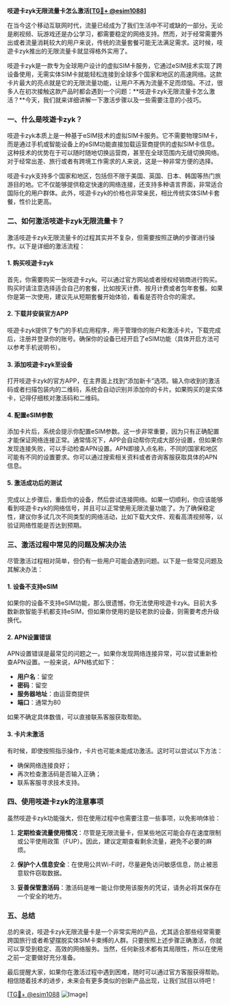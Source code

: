 **吱遊卡zyk无限流量卡怎么激活[[TG💪+ @esim1088](https://t.me/s/esim1088)]**

在当今这个移动互联网时代，流量已经成为了我们生活中不可或缺的一部分。无论是刷视频、玩游戏还是办公学习，都需要稳定的网络支持。然而，对于经常需要外出或者流量消耗较大的用户来说，传统的流量套餐可能无法满足需求。这时候，吱遊卡zyk推出的无限流量卡就显得格外实用了。

吱遊卡zyk是一款专为全球用户设计的虚拟SIM卡服务，它通过eSIM技术实现了跨设备使用，无需实体SIM卡就能轻松连接到全球多个国家和地区的高速网络。这款卡片最大的亮点就是它的无限流量功能，让用户不再为流量不足而烦恼。不过，很多人在初次接触这款产品时都会遇到一个问题：**吱遊卡zyk无限流量卡怎么激活？**今天，我们就来详细讲解一下激活步骤以及一些需要注意的小技巧。

### 一、什么是吱遊卡zyk？

吱遊卡zyk本质上是一种基于eSIM技术的虚拟SIM卡服务。它不需要物理SIM卡，而是通过手机或智能设备上的eSIM功能直接加载运营商提供的虚拟SIM卡信息。这种技术的优势在于可以随时随地切换运营商，甚至在全球范围内无缝切换网络。对于经常出差、旅行或者有跨境工作需求的人来说，这是一种非常方便的选择。

吱遊卡zyk支持多个国家和地区，包括但不限于美国、英国、日本、韩国等热门旅游目的地。它不仅能够提供稳定快速的网络连接，还支持多种语言界面，非常适合国际化的用户群体。此外，吱遊卡zyk的价格也非常亲民，相比传统实体SIM卡套餐，性价比更高。

### 二、如何激活吱遊卡zyk无限流量卡？

激活吱遊卡zyk无限流量卡的过程其实并不复杂，但需要按照正确的步骤进行操作。以下是详细的激活流程：

#### 1. 购买吱遊卡zyk

首先，你需要购买一张吱遊卡zyk。可以通过官方网站或者授权经销商进行购买。购买时请注意选择适合自己的套餐，比如按天计费、按月计费或者包年套餐。如果你是第一次使用，建议先从短期套餐开始体验，看看是否符合你的需求。

#### 2. 下载并安装官方APP

吱遊卡zyk提供了专门的手机应用程序，用于管理你的账户和激活卡片。下载完成后，注册并登录你的账号。确保你的设备已经开启了eSIM功能（具体开启方法可以参考手机说明书）。

#### 3. 添加吱遊卡zyk至设备

打开吱遊卡zyk的官方APP，在主界面上找到“添加新卡”选项。输入你收到的激活码或者扫描包装内的二维码，系统会自动识别并添加你的卡片。如果购买的是实体卡，记得仔细核对激活码和二维码。

#### 4. 配置eSIM参数

添加卡片后，系统会提示你配置eSIM参数。这一步非常重要，因为只有正确配置才能保证网络连接正常。通常情况下，APP会自动帮你完成大部分设置，但如果你发现连接失败，可以手动检查APN设置。APN即接入点名称，不同的国家和地区可能有不同的设置要求。你可以通过搜索相关资料或者咨询客服获取具体的APN信息。

#### 5. 激活成功后的测试

完成以上步骤后，重启你的设备，然后尝试连接网络。如果一切顺利，你应该能够看到吱遊卡zyk的网络信号，并且可以正常使用无限流量功能了。为了确保稳定性，建议你多试几次不同类型的网络活动，比如下载大文件、观看高清视频等，以验证网络性能是否达到预期。

### 三、激活过程中常见的问题及解决办法

尽管激活过程相对简单，但仍有一些用户可能会遇到问题。以下是一些常见问题及其解决办法：

#### 1. 设备不支持eSIM

如果你的设备不支持eSIM功能，那么很遗憾，你无法使用吱遊卡zyk。目前大多数新款智能手机都支持eSIM，但如果你使用的是较老款的设备，则需要考虑升级换代。

#### 2. APN设置错误

APN设置错误是最常见的问题之一。如果你发现网络连接异常，可以尝试重新检查APN设置。一般来说，APN格式如下：

- **用户名**：留空  
- **密码**：留空  
- **服务器地址**：由运营商提供  
- **端口**：通常为80  

如果不确定具体数值，可以直接联系客服获取帮助。

#### 3. 卡片未激活

有时候，即使按照指示操作，卡片也可能未能成功激活。这时可以尝试以下方法：

- 确保网络连接良好；
- 再次检查激活码是否输入正确；
- 联系客服寻求技术支持。

### 四、使用吱遊卡zyk的注意事项

虽然吱遊卡zyk功能强大，但在使用过程中也需要注意一些事项，以免影响体验：

1. **定期检查流量使用情况**：尽管是无限流量卡，但某些地区可能会存在速度限制或公平使用政策（FUP）。因此，建议定期查看剩余流量，避免不必要的麻烦。
   
2. **保护个人信息安全**：在使用公共Wi-Fi时，尽量避免访问敏感信息，防止被恶意软件窃取数据。

3. **妥善保管激活码**：激活码是唯一能让你使用该服务的凭证，请务必将其保存在一个安全的地方。

### 五、总结

总的来说，吱遊卡zyk无限流量卡是一个非常实用的产品，尤其适合那些经常需要跨国旅行或者希望摆脱实体SIM卡束缚的人群。只要按照上述步骤正确激活，你就可以享受到稳定、高效的网络服务。当然，任何新技术都有其局限性，所以在使用之前一定要做好充分准备。

最后提醒大家，如果你在激活过程中遇到困难，随时可以通过官方客服获得帮助。相信随着技术的进步，未来会有更多类似的创新产品出现，让我们拭目以待吧！

[[TG💪+ @esim1088](https://t.me/s/esim1088) ![Image](https://i.postimg.cc/4NQfJmqS/Snipaste-2025-05-13-00-14-12.png)]